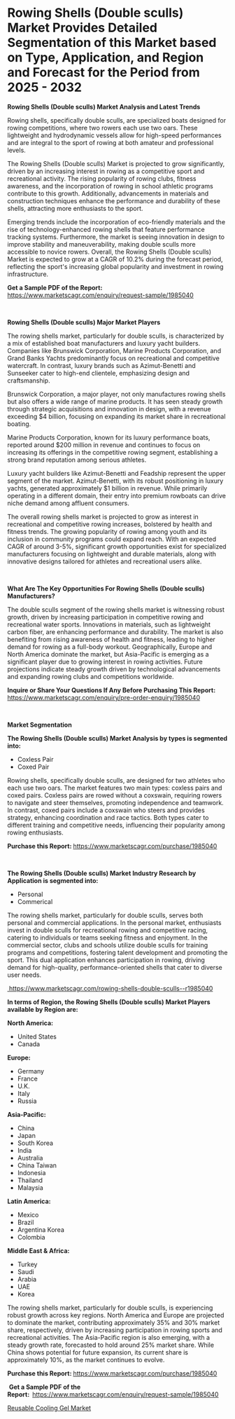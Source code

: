 <p><h1>Rowing Shells (Double sculls) Market Provides Detailed Segmentation of this Market based on Type, Application, and Region and Forecast for the Period from 2025 - 2032</h1></p><p><strong>Rowing Shells (Double sculls) Market Analysis and Latest Trends</strong></p>
<p><p>Rowing shells, specifically double sculls, are specialized boats designed for rowing competitions, where two rowers each use two oars. These lightweight and hydrodynamic vessels allow for high-speed performances and are integral to the sport of rowing at both amateur and professional levels.</p><p>The Rowing Shells (Double sculls) Market is projected to grow significantly, driven by an increasing interest in rowing as a competitive sport and recreational activity. The rising popularity of rowing clubs, fitness awareness, and the incorporation of rowing in school athletic programs contribute to this growth. Additionally, advancements in materials and construction techniques enhance the performance and durability of these shells, attracting more enthusiasts to the sport.</p><p>Emerging trends include the incorporation of eco-friendly materials and the rise of technology-enhanced rowing shells that feature performance tracking systems. Furthermore, the market is seeing innovation in design to improve stability and maneuverability, making double sculls more accessible to novice rowers. Overall, the Rowing Shells (Double sculls) Market is expected to grow at a CAGR of 10.2% during the forecast period, reflecting the sport's increasing global popularity and investment in rowing infrastructure.</p></p>
<p><strong>Get a Sample PDF of the Report:&nbsp;</strong> <a href="https://www.marketscagr.com/enquiry/request-sample/1985040?utm_campaign=2215&utm_medium=2&utm_source=Github&utm_content=ia&utm_term=10022025&utm_id=rowing-shells-double-sculls">https://www.marketscagr.com/enquiry/request-sample/1985040</a></p>
<p>&nbsp;</p>
<p><strong>Rowing Shells (Double sculls) Major Market Players</strong></p>
<p><p>The rowing shells market, particularly for double sculls, is characterized by a mix of established boat manufacturers and luxury yacht builders. Companies like Brunswick Corporation, Marine Products Corporation, and Grand Banks Yachts predominantly focus on recreational and competitive watercraft. In contrast, luxury brands such as Azimut-Benetti and Sunseeker cater to high-end clientele, emphasizing design and craftsmanship.</p><p>Brunswick Corporation, a major player, not only manufactures rowing shells but also offers a wide range of marine products. It has seen steady growth through strategic acquisitions and innovation in design, with a revenue exceeding $4 billion, focusing on expanding its market share in recreational boating.</p><p>Marine Products Corporation, known for its luxury performance boats, reported around $200 million in revenue and continues to focus on increasing its offerings in the competitive rowing segment, establishing a strong brand reputation among serious athletes.</p><p>Luxury yacht builders like Azimut-Benetti and Feadship represent the upper segment of the market. Azimut-Benetti, with its robust positioning in luxury yachts, generated approximately $1 billion in revenue. While primarily operating in a different domain, their entry into premium rowboats can drive niche demand among affluent consumers.</p><p>The overall rowing shells market is projected to grow as interest in recreational and competitive rowing increases, bolstered by health and fitness trends. The growing popularity of rowing among youth and its inclusion in community programs could expand reach. With an expected CAGR of around 3-5%, significant growth opportunities exist for specialized manufacturers focusing on lightweight and durable materials, along with innovative designs tailored for athletes and recreational users alike.</p></p>
<p>&nbsp;</p>
<p><strong>What Are The Key Opportunities For Rowing Shells (Double sculls) Manufacturers?</strong></p>
<p><p>The double sculls segment of the rowing shells market is witnessing robust growth, driven by increasing participation in competitive rowing and recreational water sports. Innovations in materials, such as lightweight carbon fiber, are enhancing performance and durability. The market is also benefiting from rising awareness of health and fitness, leading to higher demand for rowing as a full-body workout. Geographically, Europe and North America dominate the market, but Asia-Pacific is emerging as a significant player due to growing interest in rowing activities. Future projections indicate steady growth driven by technological advancements and expanding rowing clubs and competitions worldwide.</p></p>
<p><strong>Inquire or Share Your Questions If Any Before Purchasing This Report:</strong> <a href="https://www.marketscagr.com/enquiry/pre-order-enquiry/1985040?utm_campaign=2215&utm_medium=2&utm_source=Github&utm_content=ia&utm_term=10022025&utm_id=rowing-shells-double-sculls">https://www.marketscagr.com/enquiry/pre-order-enquiry/1985040</a></p>
<p>&nbsp;</p>
<p><strong>Market Segmentation</strong></p>
<p><strong>The Rowing Shells (Double sculls) Market Analysis by types is segmented into:</strong></p>
<p><ul><li>Coxless Pair</li><li>Coxed Pair</li></ul></p>
<p><p>Rowing shells, specifically double sculls, are designed for two athletes who each use two oars. The market features two main types: coxless pairs and coxed pairs. Coxless pairs are rowed without a coxswain, requiring rowers to navigate and steer themselves, promoting independence and teamwork. In contrast, coxed pairs include a coxswain who steers and provides strategy, enhancing coordination and race tactics. Both types cater to different training and competitive needs, influencing their popularity among rowing enthusiasts.</p></p>
<p><strong>Purchase this Report:&nbsp;</strong><a href="https://www.marketscagr.com/purchase/1985040?utm_campaign=2215&utm_medium=2&utm_source=Github&utm_content=ia&utm_term=10022025&utm_id=rowing-shells-double-sculls">https://www.marketscagr.com/purchase/1985040</a></p>
<p>&nbsp;</p>
<p><strong>The Rowing Shells (Double sculls) Market Industry Research by Application is segmented into:</strong></p>
<p><ul><li>Personal</li><li>Commerical</li></ul></p>
<p><p>The rowing shells market, particularly for double sculls, serves both personal and commercial applications. In the personal market, enthusiasts invest in double sculls for recreational rowing and competitive racing, catering to individuals or teams seeking fitness and enjoyment. In the commercial sector, clubs and schools utilize double sculls for training programs and competitions, fostering talent development and promoting the sport. This dual application enhances participation in rowing, driving demand for high-quality, performance-oriented shells that cater to diverse user needs.</p></p>
<p><a href="https://www.marketscagr.com/rowing-shells-double-sculls--r1985040?utm_campaign=2215&utm_medium=2&utm_source=Github&utm_content=ia&utm_term=10022025&utm_id=rowing-shells-double-sculls">&nbsp;https://www.marketscagr.com/rowing-shells-double-sculls--r1985040</a></p>
<p><strong>In terms of Region, the Rowing Shells (Double sculls) Market Players available by Region are:</strong></p>
<p>
    <p> <strong> North America: </strong>
        <ul>
            <li>United States</li>
            <li>Canada</li>
        </ul>
        </p> 
    <p> <strong> Europe: </strong>
        <ul>
            <li>Germany</li>
            <li>France</li>
            <li>U.K.</li>
            <li>Italy</li>
            <li>Russia</li>
        </ul>
        </p> 
    <p> <strong> Asia-Pacific: </strong>
        <ul>
            <li>China</li>
            <li>Japan</li>
            <li>South Korea</li>
            <li>India</li>
            <li>Australia</li>
            <li>China Taiwan</li>
            <li>Indonesia</li>
            <li>Thailand</li>
            <li>Malaysia</li>
        </ul>
        </p> 
    <p> <strong> Latin America: </strong>
        <ul>
            <li>Mexico</li>
            <li>Brazil</li>
            <li>Argentina Korea</li>
            <li>Colombia</li>
        </ul>
        </p> 
    <p> <strong> Middle East & Africa: </strong>
        <ul>
            <li>Turkey</li>
            <li>Saudi</li>
            <li>Arabia</li>
            <li>UAE</li>
            <li>Korea</li>
        </ul>
    </p>
    </p>
<p><p>The rowing shells market, particularly for double sculls, is experiencing robust growth across key regions. North America and Europe are projected to dominate the market, contributing approximately 35% and 30% market share, respectively, driven by increasing participation in rowing sports and recreational activities. The Asia-Pacific region is also emerging, with a steady growth rate, forecasted to hold around 25% market share. While China shows potential for future expansion, its current share is approximately 10%, as the market continues to evolve.</p></p>
<p><strong>Purchase this Report: </strong><a href="https://www.marketscagr.com/purchase/1985040?utm_campaign=2215&utm_medium=2&utm_source=Github&utm_content=ia&utm_term=10022025&utm_id=rowing-shells-double-sculls">https://www.marketscagr.com/purchase/1985040</a></p>
<p>&nbsp;<strong>Get a Sample PDF of the Report:&nbsp;&nbsp;</strong><a href="https://www.marketscagr.com/enquiry/request-sample/1985040?utm_campaign=2215&utm_medium=2&utm_source=Github&utm_content=ia&utm_term=10022025&utm_id=rowing-shells-double-sculls">https://www.marketscagr.com/enquiry/request-sample/1985040</a></p>
<p><strong></strong></p>
<p><p><a href="https://github.com/WashimHussain441/Market-Research-Report-List-1/blob/main/reusable-cooling-gel-market.md?utm_campaign=2215&utm_medium=2&utm_source=Github&utm_content=ia&utm_term=10022025&utm_id=rowing-shells-double-sculls">Reusable Cooling Gel Market</a></p></p>
